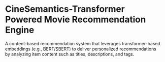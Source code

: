 # CineSemantics-Transformer Powered Movie Recommendation Engine
A content-based recommendation system that leverages transformer-based embeddings (e.g., BERT/SBERT) to deliver personalized recommendations by analyzing item content such as titles, descriptions, and tags.
